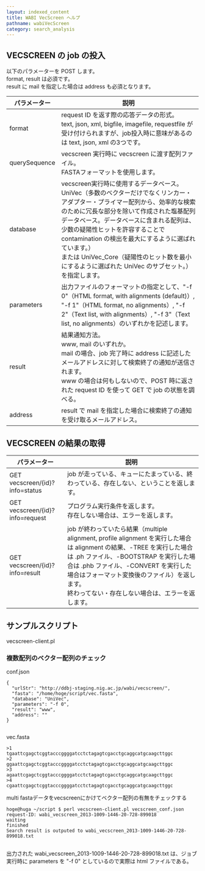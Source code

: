 ```yaml
---
layout: indexed_content
title: WABI VecScreen ヘルプ
pathname: wabiVecScreen
category: search_analysis
---
```


## VECSCREEN の job の投入

以下のパラメーターを POST します。  
format, result は必須です。  
result に mail を指定した場合は address も必須となります。

|  パラメーター  |  説明  |
| ---- | ---- |
|  format  |  request ID を返す際の応答データの形式。<br/>text, json, xml, bigfile, imagefile, requestfile が受け付けられますが、job投入時に意味があるのは text, json, xml の3つです。  |
|  querySequence  |  vecscreen 実行時に vecscreen に渡す配列ファイル。<br/>FASTAフォーマットを使用します。  |
|  database  |  vecscreen実行時に使用するデータベース。<br/>UniVec（多数のベクターだけでなくリンカー・アダプター・プライマー配列から、効率的な検索のために冗長な部分を除いて作成された塩基配列データベース。データベースに含まれる配列は、少数の疑陽性ヒットを許容することで contamination の検出を最大にするように選ばれています。）<br/>または UniVec_Core（疑陽性のヒット数を最小にするように選ばれた UniVec のサブセット。）を指定します。  |
|  parameters  |  出力ファイルのフォーマットの指定として、"-f 0"（HTML format, with alignments (default)）, "-f 1"（HTML format, no alignments）, "-f 2"（Text list, with alignments）, "-f 3"（Text list, no alignments）のいずれかを記述します。  |
|  result  |  結果通知方法。<br/>www, mail のいずれか。<br/>mail の場合、job 完了時に address に記述したメールアドレスに対して検索終了の通知が送信されます。<br />www の場合は何もしないので、POST 時に返された request ID を使って GET で job の状態を調べる。  |
|  address  |  result で mail を指定した場合に検索終了の通知を受け取るメールアドレス。  |

## VECSCREEN の結果の取得

|  パラメーター  |  説明  |
| ---- | ---- |
|  GET vecscreen/{id}?info=status  |  job が走っている、キューにたまっている、終わっている、存在しない、ということを返します。  |
|  GET vecscreen/{id}?info=request  |  プログラム実行条件を返します。<br/>存在しない場合は、エラーを返します。  |
|  GET vecscreen/{id}?info=result  |  job が終わっていたら結果（multiple alignment, profile alignment を実行した場合は alignment の結果、-TREE を実行した場合は .ph ファイル、-BOOTSTRAP を実行した場合は .phb ファイル、-CONVERT を実行した場合はフォーマット変換後のファイル）を返します。<br/>終わってない・存在しない場合は、エラーを返します。  |

## サンプルスクリプト

vecscreen-client.pl

### 複数配列のベクター配列のチェック

conf.json

``` code
{
  "urlStr": "http://ddbj-staging.nig.ac.jp/wabi/vecscreen/",
  "fasta": "/home/hoge/script/vec.fasta",
  "database": "UniVec",
  "parameters": "-f 0",
  "result": "www",
  "address": ""
}
      
```

vec.fasta

``` code
>1
tgaattcgagctcggtacccggggatcctctagagtcgacctgcaggcatgcaagcttggc
>2
ggaattcgagctcggtacccggggatcctctagagtcgacctgcaggcatgcaagcttggc
>3
agaattcgagctcggtacccggggatcctctagagtcgacctgcaggcatgcaagcttggc
>4
cgaattcgagctcggtacccggggatcctctagagtcgacctgcaggcatgcaagcttggc
```

multi fastaデータをvecscreenにかけてベクター配列の有無をチェックする

``` code
hoge@huga ~/script $ perl vecscreen-client.pl vecscreen_conf.json
request-ID: wabi_vecscreen_2013-1009-1446-20-728-899018
waiting
finished
Search result is outputed to wabi_vecscreen_2013-1009-1446-20-728-899018.txt
      
```

出力された wabi\_vecscreen\_2013-1009-1446-20-728-899018.txt は、ジョブ実行時に
parameters を "-f 0" としているので実際は html ファイルである。
